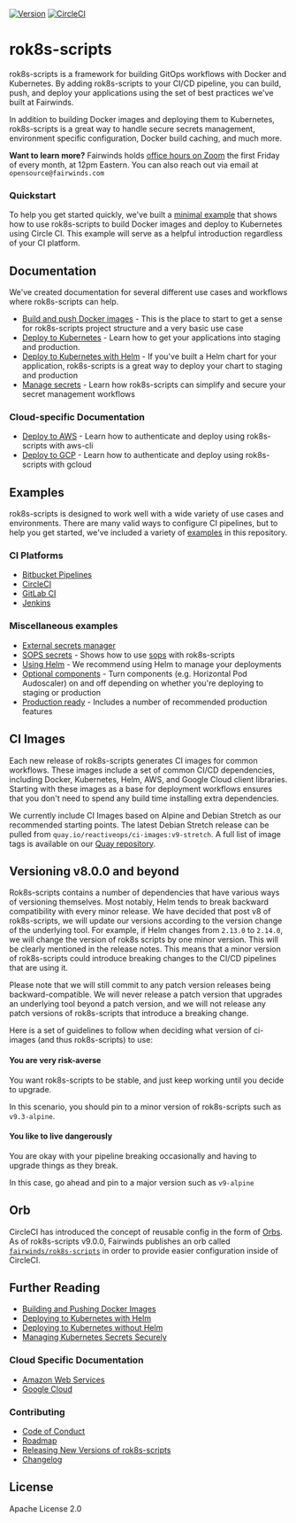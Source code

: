 [![Version][version-image]][version-link] [![CircleCI][circleci-image]][circleci-link]

[version-image]: https://img.shields.io/static/v1.svg?label=Version&message=9.3.0&color=239922
[version-link]: https://github.com/FairwindsOps/rok8s-scripts/releases
[circleci-image]: https://circleci.com/gh/FairwindsOps/rok8s-scripts.svg?style=svg
[circleci-link]: https://circleci.com/gh/FairwindsOps/rok8s-scripts

# rok8s-scripts

rok8s-scripts is a framework for building GitOps workflows with Docker and Kubernetes.
By adding rok8s-scripts to your CI/CD pipeline, you can build, push, and deploy your applications using the
set of best practices we've built at Fairwinds.

In addition to building Docker images and deploying them to Kubernetes, rok8s-scripts is a great way to handle
secure secrets management, environment specific configuration, Docker build caching, and much more.

**Want to learn more?** Fairwinds holds [office hours on Zoom](https://zoom.us/j/242508205) the first Friday of every month, at 12pm Eastern. You can also reach out via email at `opensource@fairwinds.com`

### Quickstart
To help you get started quickly, we've built a [minimal example](https://github.com/FairwindsOps/rok8s-scripts/tree/master/examples/minimal)
that shows how to use rok8s-scripts to build Docker images and deploy to Kubernetes
using Circle CI. This example will serve as a helpful introduction regardless of your CI platform.

## Documentation
We've created documentation for several different use cases and workflows where rok8s-scripts can help.

* [Build and push Docker images](docker.md) - This is the place to start to get a sense
for rok8s-scripts project structure and a very basic use case
* [Deploy to Kubernetes](without_helm.md) - Learn how to get your applications into staging
and production.
* [Deploy to Kubernetes with Helm](helm.md) - If you've built a Helm chart for your application,
rok8s-scripts is a great way to deploy your chart to staging and production
* [Manage secrets](secrets.md) - Learn how rok8s-scripts can simplify and secure your secret management workflows

### Cloud-specific Documentation
* [Deploy to AWS](aws.md) - Learn how to authenticate and deploy using rok8s-scripts with aws-cli
* [Deploy to GCP](gcp.md) - Learn how to authenticate and deploy using rok8s-scripts with gcloud

## Examples

rok8s-scripts is designed to work well with a wide variety of use cases and environments.
There are many valid ways to configure CI pipelines, but to help you get started, we've included a variety of [examples](https://github.com/FairwindsOps/rok8s-scripts/tree/master/examples) in this repository.

### CI Platforms
- [Bitbucket Pipelines](https://github.com/FairwindsOps/rok8s-scripts/tree/master/examples/ci/bitbucket-pipelines.yml)
- [CircleCI](https://github.com/FairwindsOps/rok8s-scripts/tree/master/examples/ci/.circleci/config.yml)
- [GitLab CI](https://github.com/FairwindsOps/rok8s-scripts/tree/master/examples/ci/.gitlab-ci.yml)
- [Jenkins](https://github.com/FairwindsOps/rok8s-scripts/tree/master/examples/ci/Jenkinsfile)

### Miscellaneous examples
- [External secrets manager](https://github.com/FairwindsOps/rok8s-scripts/tree/master/examples/external-secrets-manager)
- [SOPS secrets](https://github.com/FairwindsOps/rok8s-scripts/tree/master/examples/sops-secrets) - Shows how to use [sops](https://github.com/mozilla/sops) with rok8s-scripts
- [Using Helm](https://github.com/FairwindsOps/rok8s-scripts/tree/master/examples/helm) - We recommend using Helm to manage your deployments
- [Optional components](https://github.com/FairwindsOps/rok8s-scripts/tree/master/examples/optional-components) - Turn components (e.g. Horizontal Pod Audoscaler) on and off depending on whether you're deploying to staging or production
- [Production ready](https://github.com/FairwindsOps/rok8s-scripts/tree/master/examples/production-ready) - Includes a number of recommended production features

## CI Images

Each new release of rok8s-scripts generates CI images for common workflows. These images include a set of common CI/CD dependencies, including Docker, Kubernetes, Helm, AWS, and Google Cloud client libraries. Starting with these images as a base for deployment workflows ensures that you don't need to spend any build time installing extra dependencies.

We currently include CI Images based on Alpine and Debian Stretch as our recommended starting points. The latest Debian Stretch release can be pulled from `quay.io/reactiveops/ci-images:v9-stretch`. A full list of image tags is available on our [Quay repository](https://quay.io/repository/reactiveops/ci-images).

## Versioning v8.0.0 and beyond

Rok8s-scripts contains a number of dependencies that have various ways of versioning themselves. Most notably, Helm tends to break backward compatibility with every minor release. We have decided that post v8 of rok8s-scripts, we will update our versions according to the version change of the underlying tool. For example, if Helm changes from `2.13.0` to `2.14.0`, we will change the version of rok8s scripts by one minor version. This will be clearly mentioned in the release notes. This means that a minor version of rok8s-scripts could introduce breaking changes to the CI/CD pipelines that are using it.

Please note that we will still commit to any patch version releases being backward-compatible. We will never release a patch version that upgrades an underlying tool beyond a patch version, and we will not release any patch versions of rok8s-scripts that introduce a breaking change.

Here is a set of guidelines to follow when deciding what version of ci-images (and thus rok8s-scripts) to use:

#### You are very risk-averse

You want rok8s-scripts to be stable, and just keep working until you decide to upgrade.

In this scenario, you should pin to a minor version of rok8s-scripts such as `v9.3-alpine`.

#### You like to live dangerously

You are okay with your pipeline breaking occasionally and having to upgrade things as they break.

In this case, go ahead and pin to a major version such as `v9-alpine`

## Orb

CircleCI has introduced the concept of reusable config in the form of [Orbs](https://circleci.com/orbs/).  As of rok8s-scripts v9.0.0, Fairwinds publishes an orb called [`fairwinds/rok8s-scripts`](https://circleci.com/orbs/registry/orb/fairwinds/rok8s-scripts) in order to provide easier configuration inside of CircleCI.

## Further Reading

- [Building and Pushing Docker Images](docker.md)
- [Deploying to Kubernetes with Helm](helm.md)
- [Deploying to Kubernetes without Helm](without_helm.md)
- [Managing Kubernetes Secrets Securely](secrets.md)

### Cloud Specific Documentation
- [Amazon Web Services](aws.md)
- [Google Cloud](gcp.md)

### Contributing
- [Code of Conduct](https://github.com/FairwindsOps/rok8s-scripts/tree/master/CODE_OF_CONDUCT.md)
- [Roadmap](https://github.com/FairwindsOps/rok8s-scripts/tree/master/ROADMAP.md)
- [Releasing New Versions of rok8s-scripts](releasing.md)
- [Changelog](https://github.com/FairwindsOps/rok8s-scripts/releases)

## License
Apache License 2.0
